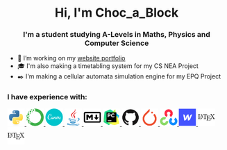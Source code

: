 <h1 align="center">Hi, I'm Choc_a_Block</h1>
<h3 align="center">I'm a student studying A-Levels in Maths, Physics and Computer Science</h3>

- :notebook_with_decorative_cover: I’m working on my [website portfolio](https://choc-a-block.github.io)
- :mortar_board: I'm also making a timetabling system for my CS NEA Project
- :black_nib: I'm making a cellular automata simulation engine for my EPQ Project


<h3 align="left">I have experience with:</h3>
<p align="left">
<a href="https://www.python.org" target="_blank"> <img src="https://raw.githubusercontent.com/devicons/devicon/master/icons/python/python-original.svg" alt="python" width="40" height="40"/> </a>
 <a href="https://www.anaconda.com" target="_blank"> <img src="https://github.com/devicons/devicon/blob/master/icons/anaconda/anaconda-original.svg" alt="Anaconda" width="40" height="40"/> </a>
<a href="https://www.canva.com/en_gb/" target="_blank"> <img src="https://github.com/devicons/devicon/blob/master/icons/canva/canva-original.svg" alt="Canva" width="40" height="40"/> </a>
<a href="https://www.java.com/en/" target="_blank"> <img src="https://github.com/devicons/devicon/blob/master/icons/java/java-original.svg" alt="Java" width="40" height="40"/> </a>
<a href="https://en.wikipedia.org/wiki/Markdown" target="_blank"> <img src="https://github.com/devicons/devicon/blob/master/icons/markdown/markdown-original.svg" alt="Markdown" width="40" height="40"/> </a>
<a href="https://www.jetbrains.com/pycharm/" target="_blank"> <img src="https://github.com/devicons/devicon/blob/master/icons/pycharm/pycharm-original.svg" alt="Pycharm" width="40" height="40"/> </a> <a href="https://github.com" target="_blank"> <img src="https://github.com/devicons/devicon/blob/master/icons/github/github-original.svg" alt="GitHub" width="40" height="40"/> </a>
 <a href="https://pytorch.org" target="_blank"> <img src="https://github.com/devicons/devicon/blob/master/icons/pytorch/pytorch-original.svg" alt="PyTorch" width="40" height="40"/</a>
 <a href="https://opencv.org" target="_blank"> <img src="https://github.com/devicons/devicon/blob/master/icons/opencv/opencv-original.svg" alt="OpenCV" width="40" height="40"/</a>
 <a href="https://webflow.com" target="_blank"> <img src="https://github.com/devicons/devicon/blob/master/icons/webflow/webflow-original.svg" alt="Webflow" width="40" height="40"/</a>
 <a href="https://www.latex-project.org" target="_blank"> <img src="https://github.com/devicons/devicon/blob/master/icons/latex/latex-original.svg" alt="LaTeX" width="40" height="40"/</a>
 <a href="https://docker.io" target="_blank"> <img src="https://github.com/devicons/devicon/blob/master/icons/latex/latex-original.svg" alt="Docker" width="40" height="40"/</a>


</p>
<!---
Choc-a-Block/Choc-a-Block is a ✨ special ✨ repository because its `README.md` (this file) appears on your GitHub profile.
You can click the Preview link to take a look at your changes.
--->
